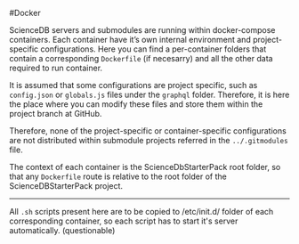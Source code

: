 #Docker

ScienceDB servers and submodules are running within docker-compose containers. 
Each container have it’s own internal environment and project-specific configurations. 
Here you can find a per-container folders that contain a corresponding `Dockerfile` 
(if necesarry) and all the other data required to run container.

It is assumed that some configurations are project specific, such as `config.json` or 
`globals.js` files under the `graphql` folder. Therefore, it is here the place where you 
can modify these files and store them within the project branch at GitHub.

Therefore, none of the project-specific or container-specific configurations are not 
distributed within submodule projects referred in the `../.gitmodules` file.

The context of each container is the ScienceDbStarterPack root folder, so that any 
`Dockerfile` route is relative to the root folder of the ScienceDBStarterPack project.

*****

All `.sh` scripts present here are to be copied to /etc/init.d/ folder of each
corresponding container, so each script has to start it's server automatically. 
(questionable)